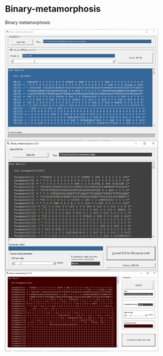 # Binary-metamorphosis
Binary metamorphosis

<img src="https://github.com/Gagniuc/Binary-metamorphosis/blob/main/img/1.png?raw=true" alt="">

<img src="https://github.com/Gagniuc/Binary-metamorphosis/blob/main/img/2.png?raw=true" alt="">

<img src="https://github.com/Gagniuc/Binary-metamorphosis/blob/main/img/3.png?raw=true" alt="">
